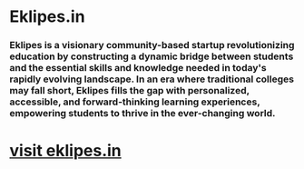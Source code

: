 # Eklipes.in

### Eklipes is a visionary community-based startup revolutionizing education by constructing a dynamic bridge between students and the essential skills and knowledge needed in today's rapidly evolving landscape. In an era where traditional colleges may fall short, Eklipes fills the gap with personalized, accessible, and forward-thinking learning experiences, empowering students to thrive in the ever-changing world.

# 
# [visit eklipes.in](https://www.eklipes.in/)